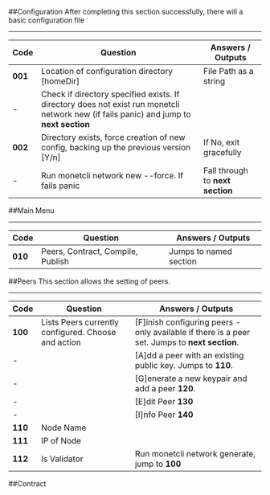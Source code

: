 


##Configuration
After completing this section successfully, there will a basic configuration file

---------------------------
|Code|Question|Answers / Outputs|
|------|-------|------------|
|**001**|Location of configuration directory [homeDir] |File Path as a string|
|-|Check if directory specified exists. If directory does not exist run monetcli network new (if fails panic) and jump to **next section**| |
|**002**|Directory exists, force creation of new config, backing up the previous version [Y/n]|If No, exit gracefully|
| -| Run monetcli network new \-\-force. If fails panic|Fall through to **next section**|


##Main Menu

---------------------------
|Code|Question|Answers / Outputs|
|------|-------|------------|
|**010**|Peers, Contract, Compile, Publish|Jumps to named section|



##Peers
This section allows the setting of peers.

---------------------------
|Code|Question|Answers / Outputs|
|------|-------|------------|
|**100**|Lists Peers currently configured. Choose and action|[F]inish configuring peers - only available if there is a peer set. Jumps to **next section**.|
|-||[A]dd a peer with an existing public key. Jumps to **110**.
|-||[G]enerate a new keypair and add a peer  **120**.
|-||[E]dit Peer **130**|
|-||[I]nfo Peer **140**|
|**110**|Node Name||
|**111**|IP of Node||
|**112**|Is Validator|Run monetcli network generate, jump to **100**|


##Contract